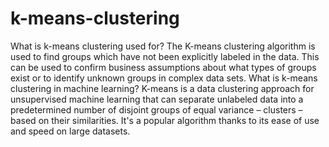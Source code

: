 # k-means-clustering


What is k-means clustering used for? The K-means clustering algorithm is used to find groups which have not been explicitly labeled in the data. This can be used to confirm business assumptions about what types of groups exist or to identify unknown groups in complex data sets.
What is k-means clustering in machine learning?
K-means is a data clustering approach for unsupervised machine learning that can separate unlabeled data into a predetermined number of disjoint groups of equal variance – clusters – based on their similarities. It's a popular algorithm thanks to its ease of use and speed on large datasets.
